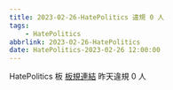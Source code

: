 ```yaml
---
title: 2023-02-26-HatePolitics 違規 0 人
tags:
    - HatePolitics
abbrlink: 2023-02-26-HatePolitics
date: HatePolitics-2023-02-26 12:00:00
---
```

HatePolitics 板 [板規連結](https://www.ptt.cc/bbs/HatePolitics/M.1617115262.A.D60.html)
昨天違規 0 人
